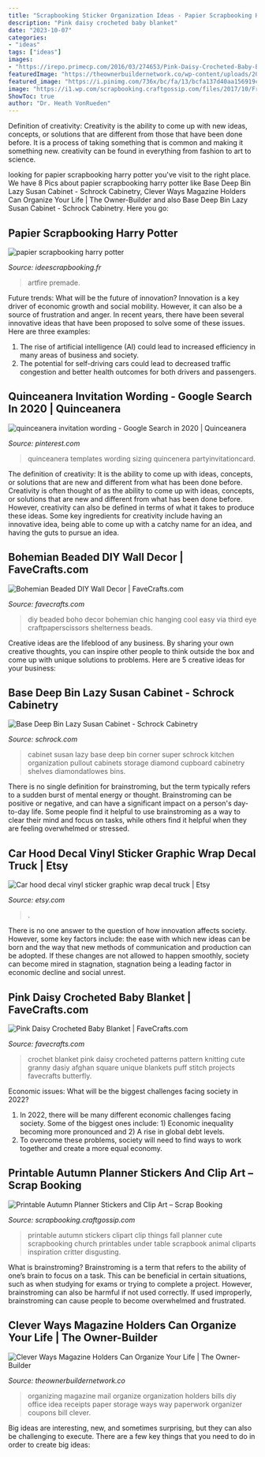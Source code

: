 ```yaml
---
title: "Scrapbooking Sticker Organization Ideas - Papier Scrapbooking Harry Potter"
description: "Pink daisy crocheted baby blanket"
date: "2023-10-07"
categories:
- "ideas"
tags: ["ideas"]
images:
- "https://irepo.primecp.com/2016/03/274653/Pink-Daisy-Crocheted-Baby-Blanket_ExtraLarge1000_ID-1583733.jpg?v=1583733"
featuredImage: "https://theownerbuildernetwork.co/wp-content/uploads/2015/04/Magazine-Holder-Ideas12.jpg"
featured_image: "https://i.pinimg.com/736x/bc/fa/13/bcfa137d40aa156919c642263eb2ef89.jpg"
image: "https://i1.wp.com/scrapbooking.craftgossip.com/files/2017/10/Free-cute-animal-autumn-clipart-fptfy-a.png?fit=600%2C1165"
ShowToc: true
author: "Dr. Heath VonRueden"
---
```



Definition of creativity:
Creativity is the ability to come up with new ideas, concepts, or solutions that are different from those that have been done before. It is a process of taking something that is common and making it something new. creativity can be found in everything from fashion to art to science.

	

		
looking for papier scrapbooking harry potter you've visit to the right place. We have 8 Pics about papier scrapbooking harry potter like Base Deep Bin Lazy Susan Cabinet - Schrock Cabinetry, Clever Ways Magazine Holders Can Organize Your Life | The Owner-Builder and also Base Deep Bin Lazy Susan Cabinet - Schrock Cabinetry. Here you go:
		
    
## Papier Scrapbooking Harry Potter

<img loading=lazy src="http://www.ideescrapbooking.fr/images/papier-scrapbooking-harry-potter_9.jpg" onerror="this.onerror=null;this.src='https://tse4.mm.bing.net/th?id=OIP.DcqxX-AQ8VBOV2nqFMufmQHaHS&amp;pid=15.1';" alt="papier scrapbooking harry potter">

_Source: ideescrapbooking.fr_

>artfire premade. 

	

Future trends: What will be the future of innovation?
Innovation is a key driver of economic growth and social mobility. However, it can also be a source of frustration and anger. In recent years, there have been several innovative ideas that have been proposed to solve some of these issues. Here are three examples:
1. The rise of artificial intelligence (AI) could lead to increased efficiency in many areas of business and society.
2. The potential for self-driving cars could lead to decreased traffic congestion and better health outcomes for both drivers and passengers.

    
## Quinceanera Invitation Wording - Google Search In 2020 | Quinceanera

<img loading=lazy src="https://i.pinimg.com/736x/bc/fa/13/bcfa137d40aa156919c642263eb2ef89.jpg" onerror="this.onerror=null;this.src='https://tse3.mm.bing.net/th?id=OIP.2iNGZHi0PNtsgBL-BiT99gHaKV&amp;pid=15.1';" alt="quinceanera invitation wording - Google Search in 2020 | Quinceanera">

_Source: pinterest.com_

>quinceanera templates wording sizing quincenera partyinvitationcard. 

	

The definition of creativity: It is the ability to come up with ideas, concepts, or solutions that are new and different from what has been done before.
Creativity is often thought of as the ability to come up with ideas, concepts, or solutions that are new and different from what has been done before. However, creativity can also be defined in terms of what it takes to produce these ideas. Some key ingredients for creativity include having an innovative idea, being able to come up with a catchy name for an idea, and having the guts to pursue an idea.

    
## Bohemian Beaded DIY Wall Decor | FaveCrafts.com

<img loading=lazy src="http://irepo.primecp.com/2016/03/274326/Bohemian-Beaded-DIY-Wall-Decor_ExtraLarge700_ID-1579882.jpg?v=1579882" onerror="this.onerror=null;this.src='https://tse1.mm.bing.net/th?id=OIP.wgw_sKqnrvs5EwtFc0vRhgHaK4&amp;pid=15.1';" alt="Bohemian Beaded DIY Wall Decor | FaveCrafts.com">

_Source: favecrafts.com_

>diy beaded boho decor bohemian chic hanging cool easy via third eye craftpaperscissors shelterness beads. 

	

Creative ideas are the lifeblood of any business. By sharing your own creative thoughts, you can inspire other people to think outside the box and come up with unique solutions to problems. Here are 5 creative ideas for your business: 

    
## Base Deep Bin Lazy Susan Cabinet - Schrock Cabinetry

<img loading=lazy src="https://www.schrock.com/-/media/schrock/products/cabinet_interiors/4rotodeepbinbakes.jpg" onerror="this.onerror=null;this.src='https://tse3.mm.bing.net/th?id=OIP.tQZZOrWm0e0LARIRd5vNjAHaLH&amp;pid=15.1';" alt="Base Deep Bin Lazy Susan Cabinet - Schrock Cabinetry">

_Source: schrock.com_

>cabinet susan lazy base deep bin corner super schrock kitchen organization pullout cabinets storage diamond cupboard cabinetry shelves diamondatlowes bins. 

	

There is no single definition for brainstroming, but the term typically refers to a sudden burst of mental energy or thought. Brainstroming can be positive or negative, and can have a significant impact on a person's day-to-day life. Some people find it helpful to use brainstroming as a way to clear their mind and focus on tasks, while others find it helpful when they are feeling overwhelmed or stressed.

    
## Car Hood Decal Vinyl Sticker Graphic Wrap Decal Truck | Etsy

<img loading=lazy src="https://i.etsystatic.com/12155112/r/il/429df3/2324803894/il_794xN.2324803894_3tar.jpg" onerror="this.onerror=null;this.src='https://tse1.mm.bing.net/th?id=OIP.8mMW4OA4dx0-WzdhdBi1FgHaFU&amp;pid=15.1';" alt="Car hood decal vinyl sticker graphic wrap decal truck | Etsy">

_Source: etsy.com_

>. 

	

There is no one answer to the question of how innovation affects society. However, some key factors include: the ease with which new ideas can be born and the way that new methods of communication and production can be adopted. If these changes are not allowed to happen smoothly, society can become mired in stagnation, stagnation being a leading factor in economic decline and social unrest.

    
## Pink Daisy Crocheted Baby Blanket | FaveCrafts.com

<img loading=lazy src="https://irepo.primecp.com/2016/03/274653/Pink-Daisy-Crocheted-Baby-Blanket_ExtraLarge1000_ID-1583733.jpg?v=1583733" onerror="this.onerror=null;this.src='https://tse1.mm.bing.net/th?id=OIP.wNXNKPAsmed79G6ZbSLVBADDEs&amp;pid=15.1';" alt="Pink Daisy Crocheted Baby Blanket | FaveCrafts.com">

_Source: favecrafts.com_

>crochet blanket pink daisy crocheted patterns pattern knitting cute granny dasiy afghan square unique blankets puff stitch projects favecrafts butterfly. 

	

Economic issues: What will be the biggest challenges facing society in 2022?
1. In 2022, there will be many different economic challenges facing society. Some of the biggest ones include: 1) Economic inequality becoming more pronounced and 2) A rise in global debt levels.
2. To overcome these problems, society will need to find ways to work together and create a more equal economy.

    
## Printable Autumn Planner Stickers And Clip Art – Scrap Booking

<img loading=lazy src="https://i1.wp.com/scrapbooking.craftgossip.com/files/2017/10/Free-cute-animal-autumn-clipart-fptfy-a.png?fit=600%2C1165" onerror="this.onerror=null;this.src='https://tse3.mm.bing.net/th?id=OIP.OoRmhYtAx5RecNBo9MPfaAHaOY&amp;pid=15.1';" alt="Printable Autumn Planner Stickers and Clip Art – Scrap Booking">

_Source: scrapbooking.craftgossip.com_

>printable autumn stickers clipart clip things fall planner cute scrapbooking church printables under table scrapbook animal cliparts inspiration critter disgusting. 

	

What is brainstroming?
Brainstroming is a term that refers to the ability of one’s brain to focus on a task. This can be beneficial in certain situations, such as when studying for exams or trying to complete a project. However, brainstroming can also be harmful if not used correctly. If used improperly, brainstroming can cause people to become overwhelmed and frustrated.

    
## Clever Ways Magazine Holders Can Organize Your Life | The Owner-Builder

<img loading=lazy src="https://theownerbuildernetwork.co/wp-content/uploads/2015/04/Magazine-Holder-Ideas12.jpg" onerror="this.onerror=null;this.src='https://tse4.mm.bing.net/th?id=OIP.VW9LiLy3y82CEQJXfOcDjgHaFj&amp;pid=15.1';" alt="Clever Ways Magazine Holders Can Organize Your Life | The Owner-Builder">

_Source: theownerbuildernetwork.co_

>organizing magazine mail organize organization holders bills diy office idea receipts paper storage ways way paperwork organizer coupons bill clever. 

	

Big ideas are interesting, new, and sometimes surprising, but they can also be challenging to execute. There are a few key things that you need to do in order to create big ideas:

